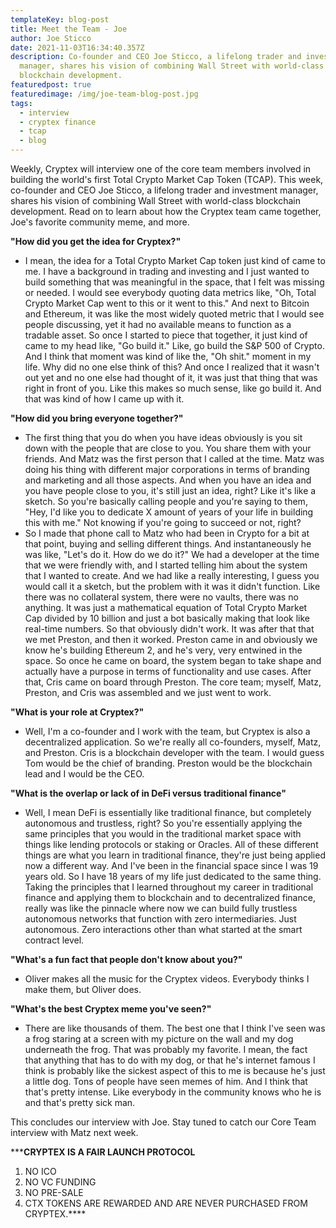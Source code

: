 ```yaml
---
templateKey: blog-post
title: Meet the Team - Joe
author: Joe Sticco
date: 2021-11-03T16:34:40.357Z
description: Co-founder and CEO Joe Sticco, a lifelong trader and investment
  manager, shares his vision of combining Wall Street with world-class
  blockchain development.
featuredpost: true
featuredimage: /img/joe-team-blog-post.jpg
tags:
  - interview
  - cryptex finance
  - tcap
  - blog
---
```

Weekly, Cryptex will interview one of the core team members involved in building the world's first Total Crypto Market Cap Token (TCAP). This week, co-founder and CEO Joe Sticco, a lifelong trader and investment manager, shares his vision of combining Wall Street with world-class blockchain development. Read on to learn about how the Cryptex team came together, Joe's favorite community meme, and more.

**"How did you get the idea for Cryptex?"**

* I mean, the idea for a Total Crypto Market Cap token just kind of came to me. I have a background in trading and investing and I just wanted to build something that was meaningful in the space, that I felt was missing or needed. I would see everybody quoting data metrics like, "Oh, Total Crypto Market Cap went to this or it went to this." And next to Bitcoin and Ethereum, it was like the most widely quoted metric that I would see people discussing, yet it had no available means to function as a tradable asset. So once I started to piece that together, it just kind of came to my head like, "Go build it." Like, go build the S&P 500 of Crypto. And I think that moment was kind of like the, "Oh shit." moment in my life. Why did no one else think of this? And once I realized that it wasn't out yet and no one else had thought of it, it was just that thing that was right in front of you. Like this makes so much sense, like go build it. And that was kind of how I came up with it.

**"How did you bring everyone together?"**

* The first thing that you do when you have ideas obviously is you sit down with the people that are close to you. You share them with your friends. And Matz was the first person that I called at the time. Matz was doing his thing with different major corporations in terms of branding and marketing and all those aspects. And when you have an idea and you have people close to you, it's still just an idea, right? Like it's like a sketch. So you're basically calling people and you're saying to them, "Hey, I'd like you to dedicate X amount of years of your life in building this with me." Not knowing if you're going to succeed or not, right?
* So I made that phone call to Matz who had been in Crypto for a bit at that point, buying and selling different things. And instantaneously he was like, "Let's do it. How do we do it?" We had a developer at the time that we were friendly with, and I started telling him about the system that I wanted to create. And we had like a really interesting, I guess you would call it a sketch, but the problem with it was it didn't function. Like there was no collateral system, there were no vaults, there was no anything. It was just a mathematical equation of Total Crypto Market Cap divided by 10 billion and just a bot basically making that look like real-time numbers. So that obviously didn't work. It was after that that we met Preston, and then it worked. Preston came in and obviously we know he's building Ethereum 2, and he's very, very entwined in the space. So once he came on board, the system began to take shape and actually have a purpose in terms of functionality and use cases. After that, Cris came on board through Preston. The core team; myself, Matz, Preston, and Cris was assembled and we just went to work.

**"What is your role at Cryptex?"**

* Well, I'm a co-founder and I work with the team, but Cryptex is also a decentralized application. So we're really all co-founders, myself, Matz, and Preston. Cris is a blockchain developer with the team. I would guess Tom would be the chief of branding. Preston would be the blockchain lead and I would be the CEO.

**"What is the overlap or lack of in DeFi versus traditional finance"**

* Well, I mean DeFi is essentially like traditional finance, but completely autonomous and trustless, right? So you're essentially applying the same principles that you would in the traditional market space with things like lending protocols or staking or Oracles. All of these different things are what you learn in traditional finance, they're just being applied now a different way. And I've been in the financial space since I was 19 years old. So I have 18 years of my life just dedicated to the same thing. Taking the principles that I learned throughout my career in traditional finance and applying them to blockchain and to decentralized finance, really was like the pinnacle where now we can build fully trustless autonomous networks that function with zero intermediaries. Just autonomous. Zero interactions other than what started at the smart contract level.

**"What's a fun fact that people don't know about you?"**

* Oliver makes all the music for the Cryptex videos. Everybody thinks I make them, but Oliver does.

**"What's the best Cryptex meme you've seen?"**

* There are like thousands of them. The best one that I think I've seen was a frog staring at a screen with my picture on the wall and my dog underneath the frog. That was probably my favorite. I mean, the fact that anything that has to do with my dog, or that he's internet famous I think is probably like the sickest aspect of this to me is because he's just a little dog. Tons of people have seen memes of him. And I think that that's pretty intense. Like everybody in the community knows who he is and that's pretty sick man.

This concludes our interview with Joe. Stay tuned to catch our Core Team interview with Matz next week.

\*\****CRYPTEX IS A FAIR LAUNCH PROTOCOL**

1. NO ICO
2. NO VC FUNDING
3. NO PRE-SALE
4. CTX TOKENS ARE REWARDED AND ARE NEVER PURCHASED FROM CRYPTEX.\*\*\*\*
